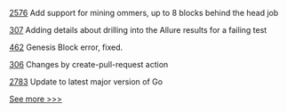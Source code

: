 
[2576](https://github.com/hyperledger/besu/pull/2576) Add support for mining ommers, up to 8 blocks behind the head job

[307](https://github.com/hyperledger/aries-agent-test-harness/pull/307) Adding details about drilling into the Allure results for a failing test

[462](https://github.com/hyperledger/fabric-samples/pull/462) Genesis Block error, fixed.

[306](https://github.com/hyperledger/aries-agent-test-harness/pull/306) Changes by create-pull-request action

[2783](https://github.com/hyperledger/fabric/pull/2783) Update to latest major version of Go


[See more >>>](https://start-here.hyperledger.org/pull-requests)
